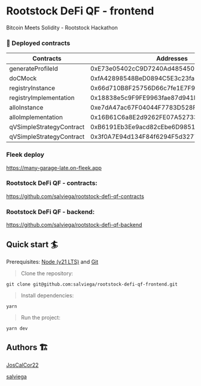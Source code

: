 # Rootstock DeFi QF - frontend

Bitcoin Meets Solidity - Rootstock Hackathon

### 📜 Deployed contracts

| Contracts                | Addresses                                  |
| ------------------------ | ------------------------------------------ |
| generateProfileId        | 0xE73e05402cC9D7240Ad48545035B0e4CD5D24400 |
| doCMock                  | 0xfA42898548BeD0894C5E3c23fa4196906C252050 |
| registryInstance         | 0x66d710B8F25756D66c7fe1E7F9cE74d375863a20 |
| registryImplementation   | 0x18838e5c9F9FE9963fae87d941F6ac55BF4C7E5a |
| alloInstance             | 0xe7dA47ac67F04044F7783D528F11cDb309b5D2e2 |
| alloImplementation       | 0x16B61C6a8E2d9262FE07A527336aB2bCe5FcDdAC |
| qVSimpleStrategyContract | 0xB6191Eb3Ee9acd82cEbe6D9851D806Db24e3E35D |
| qVSimpleStrategyContract | 0x3f0A7E94d134F84f6294F5d3277d2b86bdFDF24c |

### Fleek deploy

https://many-garage-late.on-fleek.app

### Rootstock DeFi QF - contracts:

https://github.com/salviega/rootstock-defi-qf-contracts

### Rootstock DeFi QF - backend:

https://github.com/salviega/rootstock-defi-qf-backend

## Quick start 🏄

Prerequisites: [Node (v21 LTS)](https://nodejs.org/en/download/) and [Git](https://git-scm.com/downloads)

> Clone the repository:

```
git clone git@github.com:salviega/rootstock-defi-qf-frontend.git
```

> Install dependencies:

```
yarn
```

> Run the project:

```
yarn dev
```

## Authors 🏗

[JosCalCor22](https://github.com/JosCalCor22)

[salviega](https://github.com/salviega)
